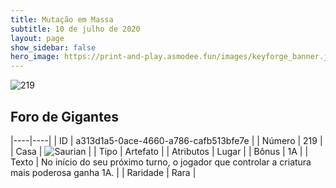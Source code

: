 ```yaml
---
title: Mutação em Massa
subtitle: 10 de julho de 2020
layout: page
show_sidebar: false
hero_image: https://print-and-play.asmodee.fun/images/keyforge_banner.jpg
---
```


![219](https://cdn.keyforgegame.com/media/card_front/pt/479_219_69G93QGR7H2H_pt.png)

## Foro de Gigantes

|----|----|
| ID | a313d1a5-0ace-4660-a786-cafb513bfe7e |
| Número | 219 |
| Casa | ![Saurian](https://archonarcana.com/images/thumb/9/9e/Saurian_P.png/22px-Saurian_P.png "Sauro") |
| Tipo | Artefato |
| Atributos | Lugar |
| Bônus | 1A |
| Texto | No início do seu próximo turno,  o jogador que controlar a criatura  mais poderosa ganha 1A. |
| Raridade | Rara |
